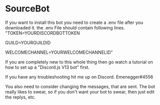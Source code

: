 # SourceBot

If you want to install this bot you need to create a .env file after you downloaded it.
the .env File should contain following lines.
"TOKEN=YOURDISCORDBOTTOKEN

GUILD=YOURGUILDID

WELCOMECHANNEL=YOURWELCOMECHANNELID"

If you are completely new to this whole thing then go watch a tutorial on how to set up a "Discord.js V13 bot" first.

If you have any troubleshooting hit me up on Discord. Emenegger#4556

You also need to consider changing the messages, that are sent. The bot really likes to swear, so if you don't want your bot to swear, then just edit the replys, etc.
